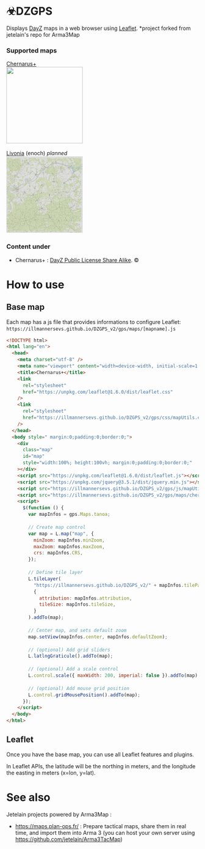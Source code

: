 # ☣DZGPS

Displays [DayZ](https://dayz.com/) maps in a web browser using [Leaflet](https://leafletjs.com/).
*project forked from jetelain's repo for Arma3Map
### Supported maps
 [Chernarus+](chernarus.html)                                                        
 <a href="chernarus.html"><img src="maps/cherno/0/0/0.jpg" width="200" height="200" /></a> 

 [Livonia](enoch.html) (enoch)  *planned*                                                      
 <a href="enoch.html"><img src="maps/enoch/0/0/0.png" width="200" height="200" /></a>

### Content under
- Chernarus+ : [DayZ Public License Share Alike](https://www.bohemia.net/community/licenses/dayz-public-license-share-alike). &copy;

# How to use

## Base map

Each map has a js file that provides informations to configure Leaflet:
`https://illmannersevs.github.io/DZGPS_v2/gps/maps/[mapname].js`

```html
<!DOCTYPE html>
<html lang="en">
  <head>
    <meta charset="utf-8" />
    <meta name="viewport" content="width=device-width, initial-scale=1.0" />
    <title>Chernarus+</title>
    <link
      rel="stylesheet"
      href="https://unpkg.com/leaflet@1.6.0/dist/leaflet.css"
    />
    <link
      rel="stylesheet"
      href="https://illmannersevs.github.io/DZGPS_v2/gps/css/mapUtils.css"
    />
  </head>
  <body style=" margin:0;padding:0;border:0;">
    <div
      class="map"
      id="map"
      style="width:100%; height:100vh; margin:0;padding:0;border:0;"
    ></div>
    <script src="https://unpkg.com/leaflet@1.6.0/dist/leaflet.js"></script>
    <script src="https://unpkg.com/jquery@3.5.1/dist/jquery.min.js"></script>
    <script src="https://illmannersevs.github.io/DZGPS_v2/gps/js/mapUtils.js"></script>
    <script src="https://illmannersevs.github.io/DZGPS_v2/gps/maps/cherno.js"></script>
    <script>
      $(function () {
        var mapInfos = gps.Maps.tanoa;

        // Create map control
        var map = L.map("map", {
          minZoom: mapInfos.minZoom,
          maxZoom: mapInfos.maxZoom,
          crs: mapInfos.CRS,
        });

        // Define tile layer
        L.tileLayer(
          "https://illmannersevs.github.io/DZGPS_v2/" + mapInfos.tilePattern,
          {
            attribution: mapInfos.attribution,
            tileSize: mapInfos.tileSize,
          }
        ).addTo(map);

        // Center map, and sets default zoom
        map.setView(mapInfos.center, mapInfos.defaultZoom);

        // (optional) Add grid sliders
        L.latlngGraticule().addTo(map);

        // (optional) Add a scale control
        L.control.scale({ maxWidth: 200, imperial: false }).addTo(map);

        // (optional) Add mouse grid position
        L.control.gridMousePosition().addTo(map);
      });
    </script>
  </body>
</html>
```

## Leaflet

Once you have the base map, you can use all Leaflet features and plugins.

In Leaflet APIs, the latitude will be the northing in meters, and the longitude the easting in meters (x=lon, y=lat).


# See also

Jetelain projects powered by Arma3Map :

- https://maps.plan-ops.fr/ : Prepare tactical maps, share them in real time, and import them into Arma 3 (you can host your own server using https://github.com/jetelain/Arma3TacMap)